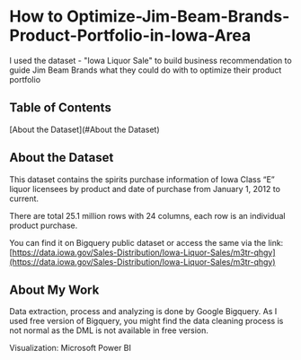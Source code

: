 # How to Optimize-Jim-Beam-Brands-Product-Portfolio-in-Iowa-Area
I used the dataset - "Iowa Liquor Sale" to build business recommendation to guide Jim Beam Brands what they could do with to optimize their product portfolio

## Table of Contents
[About the Dataset](#About the Dataset)


## About the Dataset

This dataset contains the spirits purchase information of Iowa Class “E” liquor licensees by product and date of purchase from January 1, 2012 to current.

There are total 25.1 million rows with 24 columns, each row is an individual product purchase.

You can find it on Bigquery public dataset or access the same via the link:
[https://data.iowa.gov/Sales-Distribution/Iowa-Liquor-Sales/m3tr-qhgy](https://data.iowa.gov/Sales-Distribution/Iowa-Liquor-Sales/m3tr-qhgy)


## About My Work

Data extraction, process and analyzing is done by Google Bigquery. As I used free version of Bigquery, you might find the data cleaning process is not normal as the DML is not available in free version.

Visualization: Microsoft Power BI
